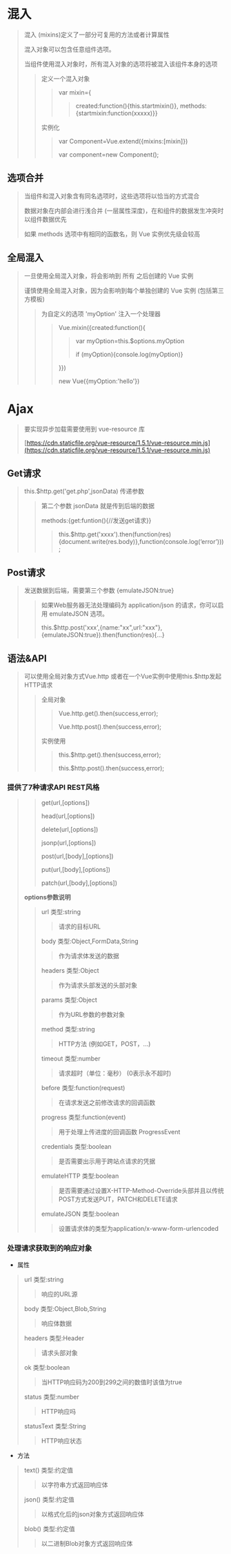 # 混入

> 混入 (mixins)定义了一部分可复用的方法或者计算属性
> 
> 混入对象可以包含任意组件选项。
> 
> 当组件使用混入对象时，所有混入对象的选项将被混入该组件本身的选项
> 
> > 定义一个混入对象
> > 
> > > var mixin={
> > > 
> > > > created:function(){this.startmixin()},
> > > > methods:{startmixin:function(xxxxx)}}
> > 
> > 实例化
> > 
> > > var Component=Vue.extend({mixins:[mixin]})
> > > 
> > > var component=new Component();

## 选项合并

> 当组件和混入对象含有同名选项时，这些选项将以恰当的方式混合
> 
> 数据对象在内部会进行浅合并 (一层属性深度)，在和组件的数据发生冲突时以组件数据优先
> 
> 如果 methods 选项中有相同的函数名，则 Vue 实例优先级会较高

## 全局混入

> 一旦使用全局混入对象，将会影响到 所有 之后创建的 Vue 实例
> 
> 谨慎使用全局混入对象，因为会影响到每个单独创建的 Vue 实例 (包括第三方模板)
> 
> > 为自定义的选项 'myOption' 注入一个处理器
> > 
> > > Vue.mixin({created:function(){
> > > 
> > > > var myOption=this.$options.myOption
> > > > 
> > > > if (myOption){console.log(myOption)}
> > > 
> > > }})
> > > 
> > > new Vue({myOption:'hello'})

# Ajax

> 要实现异步加载需要使用到 vue-resource 库
> 
> [https://cdn.staticfile.org/vue-resource/1.5.1/vue-resource.min.js](https://cdn.staticfile.org/vue-resource/1.5.1/vue-resource.min.js)

## Get请求

> this.$http.get('get.php',jsonData) 传递参数
> 
> > 第二个参数 jsonData 就是传到后端的数据
> > 
> > methods:{get:funtion(){//发送get请求}}
> > 
> > > this.$http.get('xxxx').then(function(res){document.write(res.body)},function(console.log(‘error’)));

## Post请求

> 发送数据到后端，需要第三个参数 {emulateJSON:true}
> 
> > 如果Web服务器无法处理编码为 application/json 的请求，你可以启用 emulateJSON 选项。
> > 
> > this.$http.post('xxx',{name:"xx",url:"xxx"},{emulateJSON:true}).then(function(res){...}

## 语法&amp;API

> 可以使用全局对象方式Vue.http 或者在一个Vue实例中使用this.$http发起HTTP请求
> 
> > 全局对象
> > 
> > > Vue.http.get().then(success,error);
> > > 
> > > Vue.http.post().then(success,error);
> > 
> > 实例使用
> > 
> > > this.$http.get().then(success,error);
> > > 
> > > this.$http.post().then(success,error);

### 提供了7种请求API REST风格

> > get(url,[options])
> > 
> > head(url,[options])
> > 
> > delete(url,[options])
> > 
> > jsonp(url,[options])
> > 
> > post(url,[body],[options])
> > 
> > put(url,[body],[options])
> > 
> > patch(url,[body],[options])
> 
> **options参数说明**
> 
> > url 类型:string
> > 
> > > 请求的目标URL
> > 
> > body 类型:Object,FormData,String
> > 
> > > 作为请求体发送的数据
> > 
> > headers 类型:Object
> > 
> > > 作为请求头部发送的头部对象
> > 
> > params 类型:Object
> > 
> > > 作为URL参数的参数对象
> > 
> > method 类型:string
> > 
> > > HTTP方法 (例如GET，POST，...)
> > 
> > timeout 类型:number
> > 
> > > 请求超时（单位：毫秒） (0表示永不超时)
> > 
> > before 类型:function(request)
> > 
> > > 在请求发送之前修改请求的回调函数
> > 
> > progress 类型:function(event)
> > 
> > > 用于处理上传进度的回调函数 ProgressEvent
> > 
> > credentials 类型:boolean
> > 
> > > 是否需要出示用于跨站点请求的凭据
> > 
> > emulateHTTP 类型:boolean
> > 
> > > 是否需要通过设置X-HTTP-Method-Override头部并且以传统POST方式发送PUT，PATCH和DELETE请求
> > 
> > emulateJSON 类型:boolean
> > 
> > > 设置请求体的类型为application/x-www-form-urlencoded

### 处理请求获取到的响应对象

*   属性
> url 类型:string
> 
> > 响应的URL源
> 
> body 类型:Object,Blob,String
> 
> > 响应体数据
> 
> headers 类型:Header
> 
> > 请求头部对象
> 
> ok 类型:boolean
> 
> > 当HTTP响应码为200到299之间的数值时该值为true
> 
> status 类型:number
> 
> > HTTP响应吗
> 
> statusText 类型:String
> 
> > HTTP响应状态

*   方法
> text() 类型:约定值
> 
> > 以字符串方式返回响应体
> 
> json() 类型:约定值
> 
> > 以格式化后的json对象方式返回响应体
> 
> blob() 类型:约定值
> 
> > 以二进制Blob对象方式返回响应体
